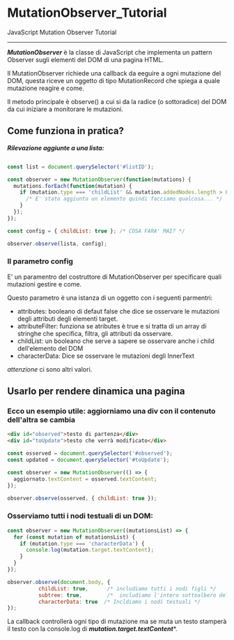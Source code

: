# MutationObserver_Tutorial
JavaScript Mutation Observer Tutorial

---

***MutationObserver*** è la classe di JavaScript che implementa un pattern Observer sugli elementi del DOM di una pagina HTML. 

Il MutationObserver richiede una callback da eeguire a ogni mutazione del DOM, questa riceve un oggetto di tipo MutationRecord che spiega a quale mutazione reagire e come.

Il metodo principale è observe() a cui si da la radice (o sottoradice) del DOM da cui iniziare a monitorare le mutazioni.

## Come funziona in pratica?

***Rilevazione aggiunte a una lista:***

```javascript

const list = document.querySelector('#listID');

const observer = new MutationObserver(function(mutations) {
  mutations.forEach(function(mutation) {
    if (mutation.type === 'childList' && mutation.addedNodes.length > 0) {
      /* E' stato aggiunto un elemento quindi facciamo qualcosa... */
    }
  });    
});

const config = { childList: true }; /* COSA FARA' MAI? */

observer.observe(lista, config);
```

### Il parametro config

E' un paramentro del costruttore di MutationObserver per specificare quali mutazioni gestire e come. 

Questo parametro è una istanza di un oggetto con i seguenti parmentri:

- attributes: booleano di defaut false che dice se osservare le mutazioni degli attributi degli elementi target. 
- attributeFilter: funziona se atributes è true e si tratta di un array di stringhe che specifica, filtra, gli attributi da osservare.
- childList: un booleano che serve a sapere se osservare anche i child dell'elemento del DOM
- characterData: Dice se osservare le mutazioni degli InnerText

_attenzione_ ci sono altri valori.


## Usarlo per rendere dinamica una pagina

### Ecco un esempio utile: aggiorniamo una div con il contenuto dell'altra se cambia

```html
<div id="observed">testo di partenza</div>
<div id="toUpdate">testo che verrà modificato</div>
```
```javascript
const osserved = document.querySelector('#observed');
const updated = document.querySelector('#toUpdate');

const observer = new MutationObserver(() => {
  aggiornato.textContent = osserved.textContent;
});

observer.observe(osserved, { childList: true });
```

### Osserviamo tutti i nodi testuali di un DOM:

```javascript
const observer = new MutationObserver((mutationsList) => {
  for (const mutation of mutationsList) {
    if (mutation.type === 'characterData') {
      console.log(mutation.target.textContent);
    }
  }
});

observer.observe(document.body, { 
          childList: true,      /* includiamo tutti i nodi figli */
          subtree: true,        /*  includiamo l'intero sottoalbero del DOM */
          characterData: true  /* Incldiamo i nodi testuali */
});
```

La callback controllerà ogni tipo di mutazione ma se muta un testo stamperà il testo con la console.log di ***mutation.target.textContent****.




